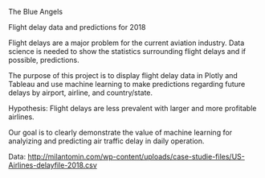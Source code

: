 The Blue Angels

Flight delay data and predictions for 2018

Flight delays are a major problem for the current aviation industry.  Data science is needed to show the statistics surrounding flight delays and if possible, predictions.  

The purpose of this project is to display flight delay data in Plotly and Tableau and use machine learning to make predictions regarding future delays by airport, airline, and country/state.

Hypothesis: Flight delays are less prevalent with larger and more profitable airlines.

Our goal is to clearly demonstrate the value of machine learning for analyizing and predicting air traffic delay in daily operation.

Data:
http://milantomin.com/wp-content/uploads/case-studie-files/US-Airlines-delayfile-2018.csv
